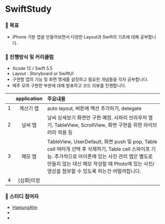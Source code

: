 # SwiftStudy

### 📍 목표
- iPhone 기본 앱을 만들어보면서 다양한 Layout과 Swift의 기초에 대해 공부합니다.   

### 📍 진행방식 및 커리큘럼
- Xcode 12 / Swift 5.5
- Layout : Storyboard or SwiftUI
- 구현할 앱의 기능 및 화면 명세를 설정하고 필요한 개념들을 각자 공부합니다.
- 매주 모여 구현한 부분에 대해 발표하고 코드 리뷰를 진행합니다.

||application|주요내용|
|:---:|:---:|:---|
|1|계산기 앱|auto layout, 버튼에 액션 추가하기, delegate
|2|날씨 앱|날씨 상세보기 화면만 구현 예정. 사파리 브라우저 열기, TableView, ScrollView, 화면 구현을 위한 라이브러리 적용 등
|3|메모 앱|TableView, UserDefault, 화면 push 및 pop, Table cell 여러개 선택 후 삭제하기, Table cell 스와이프 기능. 추가적으로 아이폰에 있는 사진 관리 앱은 별도로 만들지 않는 대신 메모 작성할 때 Photo에 있는 사진/영상을 첨부할 수 있도록 하는건 어떨까합니다.
|4|\[심화\]미정|   
   
### 👋 스터디 참여자
- [HaejungAhn](https://github.com/HaejungAhn)
- 
- 
